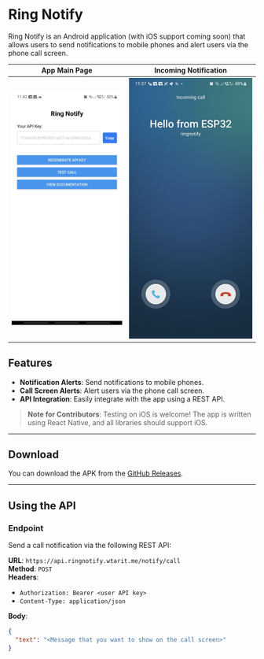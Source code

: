 # Ring Notify

Ring Notify is an Android application (with iOS support coming soon) that allows users to send notifications to mobile phones and alert users via the phone call screen.

| App Main Page                                            | Incoming Notification                                      |
| -------------------------------------------------------- | ---------------------------------------------------------- |
| ![App Main Page](img/screenshots/ringNotifyMainPage.jpg) | ![Incoming Notification](img/screenshots/callInScreen.jpg) |

## Features

- **Notification Alerts**: Send notifications to mobile phones.
- **Call Screen Alerts**: Alert users via the phone call screen.
- **API Integration**: Easily integrate with the app using a REST API.

> **Note for Contributors**: Testing on iOS is welcome! The app is written using React Native, and all libraries should support iOS.

---

## Download

You can download the APK from the [GitHub Releases](https://github.com/wtarit/ring-notify/releases).

---

## Using the API

### Endpoint

Send a call notification via the following REST API:

**URL**: `https://api.ringnotify.wtarit.me/notify/call`  
**Method**: `POST`  
**Headers**:

- `Authorization: Bearer <user API key>`
- `Content-Type: application/json`

**Body**:

```json
{
  "text": "<Message that you want to show on the call screen>"
}
```
